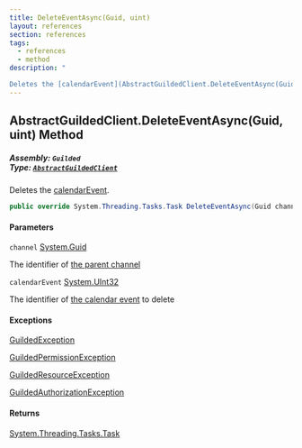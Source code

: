 ```yaml
---
title: DeleteEventAsync(Guid, uint)
layout: references
section: references
tags:
  - references
  - method
description: "

Deletes the [calendarEvent](AbstractGuildedClient.DeleteEventAsync(Guid,uint)#Guilded.AbstractGuildedClient.DeleteEventAsync(Guid,uint).calendarEvent 'Guilded.AbstractGuildedClient.DeleteEventAsync(Guid, uint).calendarEvent')."
---
```


## AbstractGuildedClient.DeleteEventAsync(Guid, uint) Method
##### **Assembly:** `Guilded`<br/>**Type:** [`AbstractGuildedClient`](AbstractGuildedClient 'Guilded.AbstractGuildedClient')

Deletes the [calendarEvent](AbstractGuildedClient.DeleteEventAsync(Guid,uint)#Guilded.AbstractGuildedClient.DeleteEventAsync(Guid,uint).calendarEvent 'Guilded.AbstractGuildedClient.DeleteEventAsync(Guid, uint).calendarEvent').

```csharp
public override System.Threading.Tasks.Task DeleteEventAsync(Guid channel, uint calendarEvent);
```
#### Parameters

<a name='Guilded.AbstractGuildedClient.DeleteEventAsync(Guid,uint).channel'></a>

`channel` [System.Guid](https://docs.microsoft.com/en-us/dotnet/api/System.Guid 'System.Guid')

The identifier of [the parent channel](ServerChannel 'Guilded.Base.Servers.ServerChannel')

<a name='Guilded.AbstractGuildedClient.DeleteEventAsync(Guid,uint).calendarEvent'></a>

`calendarEvent` [System.UInt32](https://docs.microsoft.com/en-us/dotnet/api/System.UInt32 'System.UInt32')

The identifier of [the calendar event](CalendarEvent 'Guilded.Base.Content.CalendarEvent') to delete

#### Exceptions

[GuildedException](GuildedException 'Guilded.Base.GuildedException')

[GuildedPermissionException](GuildedPermissionException 'Guilded.Base.GuildedPermissionException')

[GuildedResourceException](GuildedResourceException 'Guilded.Base.GuildedResourceException')

[GuildedAuthorizationException](GuildedAuthorizationException 'Guilded.Base.GuildedAuthorizationException')

#### Returns
[System.Threading.Tasks.Task](https://docs.microsoft.com/en-us/dotnet/api/System.Threading.Tasks.Task 'System.Threading.Tasks.Task')